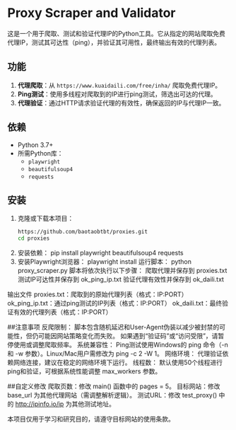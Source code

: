 # Proxy Scraper and Validator

这是一个用于爬取、测试和验证代理IP的Python工具。它从指定的网站爬取免费代理IP，测试其可达性（ping），并验证其可用性，最终输出有效的代理列表。

## 功能
1. **代理爬取**：从 `https://www.kuaidaili.com/free/inha/` 爬取免费代理IP。
2. **Ping测试**：使用多线程对爬取到的IP进行ping测试，筛选出可达的代理。
3. **代理验证**：通过HTTP请求验证代理的有效性，确保返回的IP与代理IP一致。

## 依赖
- Python 3.7+
- 所需Python库：
  - `playwright`
  - `beautifulsoup4`
  - `requests`

## 安装
1. 克隆或下载本项目：
   ```bash
   https://github.com/baotaobtbt/proxies.git
   cd proxies
2. 安装依赖：
pip install playwright beautifulsoup4 requests
3. 安装Playwright浏览器：
playwright install
运行脚本：
python proxy_scraper.py
脚本将依次执行以下步骤：
爬取代理并保存到 proxies.txt
测试IP可达性并保存到 ok_ping_ip.txt
验证代理有效性并保存到 ok_daili.txt

输出文件
proxies.txt：爬取到的原始代理列表（格式：IP:PORT）
ok_ping_ip.txt：通过ping测试的IP列表（格式：IP:PORT）
ok_daili.txt：最终验证有效的代理列表（格式：IP:PORT）

##注意事项
反爬限制：
脚本包含随机延迟和User-Agent伪装以减少被封禁的可能性，但仍可能因网站策略变化而失败。
如果遇到“验证码”或“访问受限”，请暂停使用或调整爬取频率。
系统兼容性：
Ping测试使用Windows的 ping 命令（-n 和 -w 参数）。Linux/Mac用户需修改为 ping -c 2 -W 1。
网络环境：
代理验证依赖网络连接，建议在稳定的网络环境下运行。
线程数：
默认使用50个线程进行ping和验证，可根据系统性能调整 max_workers 参数。

##自定义修改
爬取页数：修改 main() 函数中的 pages = 5。
目标网站：修改 base_url 为其他代理网站（需调整解析逻辑）。
测试URL：修改 test_proxy() 中的 http://ipinfo.io/ip 为其他测试地址。


本项目仅用于学习和研究目的，请遵守目标网站的使用条款。


